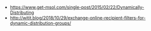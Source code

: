 * https://www.get-msol.com/single-post/2015/02/22/Dynamically-Distributing
* http://witit.blog/2018/10/29/exchange-online-recipient-filters-for-dynamic-distribution-groups/
